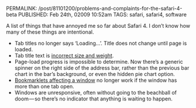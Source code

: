 PERMALINK: /post/81101200/problems-and-complaints-for-the-safari-4-beta
PUBLISHED: Feb 24th, 02009 10:52am
TAGS: safari, safari4, software

A list of things that have annoyed me so far about Safari 4. I don’t know how
many of these things are intentional.

* Tab titles no longer says ‘Loading…’. Title does not change until page is
loaded.
* Tab title text is [incorrect size and weight][fltt].
* Page-load progress is impossible to determine. Now there’s a generic spinner
on the right side of the address bar, rather than the previous bar chart in the
bar’s background, or even the hidden pie chart option.
* [Bookmarklets affecting a window][rcwr] no longer work if the window has more
than one tab open.
* Windows are unresponsive, often without going to the beachball of doom — so
there’s no indicator that anything is waiting to happen.

 [fltt]: http://flickr.com/photos/stilist/3306057557/
 [rcwr]: http://ratafia.info/post/57974751/window-resize-bookmarklet
